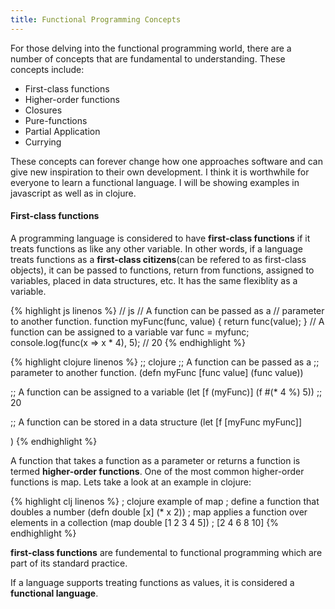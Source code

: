```yaml
---
title: Functional Programming Concepts
---
```


For those delving into the functional programming world, there are a number of concepts that are fundamental to understanding. These concepts include:
* First-class functions
* Higher-order functions
* Closures
* Pure-functions
* Partial Application
* Currying

These concepts can forever change how one approaches software and can give new inspiration to their own development. I think it is worthwhile for everyone to learn a functional language. I will be showing examples in javascript as well as in clojure.

#### First-class functions
A programming language is considered to have **first-class functions** if it treats functions as like any other variable. In other words, if a language treats functions as a **first-class citizens**(can be refered to as first-class objects), it can be passed to functions, return from functions, assigned to variables, placed in data structures, etc. It has the same flexiblity as a variable.


{% highlight js linenos %}
  // js
  // A function can be passed as a
  // parameter to another function.
  function myFunc(func, value) {
    return func(value);
  }
  // A function can be assigned to a variable
  var func = myfunc;
  console.log(func(x => x * 4), 5);
  // 20
{% endhighlight %}

{% highlight clojure linenos %}
  ;; clojure
  ;; A function can be passed as a
  ;; parameter to another function.
  (defn myFunc [func value] (func value))

  ;; A function can be assigned to a variable
  (let [f (myFunc)] (f #(* 4 %) 5))
  ;; 20

  ;; A function can be stored in a data structure
  (let [f [myFunc myFunc]]

  )
{% endhighlight %}

A function that takes a function as a parameter or returns a function is termed **higher-order functions**. One of the most common higher-order functions is map. Lets take a look at an example in clojure:

{% highlight clj linenos %}
  ; clojure example of map
  ; define a function that doubles a number
  (defn double [x] (* x 2))
  ; map applies a function over elements in a collection
  (map double [1 2 3 4 5])
  ; [2 4 6 8 10]
{% endhighlight %}

**first-class functions** are fundemental to functional programming which are part of its standard practice.

If a language supports treating functions as values, it is considered a **functional language**.
